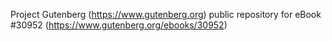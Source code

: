 Project Gutenberg (https://www.gutenberg.org) public repository for eBook #30952 (https://www.gutenberg.org/ebooks/30952)
